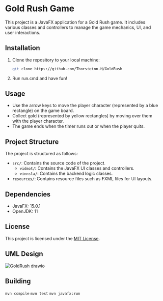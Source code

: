 # Gold Rush Game

This project is a JavaFX application for a Gold Rush game. It includes various classes and controllers to manage the game mechanics, UI, and user interactions.

## Installation

1. Clone the repository to your local machine:

    ```bash
    git clone https://github.com/Thorsteinn-H/GoldRush
    ```

2. Run run.cmd and have fun!



## Usage

- Use the arrow keys to move the player character (represented by a blue rectangle) on the game board.
- Collect gold (represented by yellow rectangles) by moving over them with the player character.
- The game ends when the timer runs out or when the player quits.

## Project Structure

The project is structured as follows:

- `src/`: Contains the source code of the project.
  - `vidmot/`: Contains the JavaFX UI classes and controllers.
  - `vinnsla/`: Contains the backend logic classes.
- `resources/`: Contains resource files such as FXML files for UI layouts.

## Dependencies

- JavaFX: 15.0.1
- OpenJDK: 11

## License

This project is licensed under the [MIT License](LICENSE).


## UML Design

![GoldRush drawio](https://github.com/Thorsteinn-H/GoldRush/assets/124603083/16619a5c-c1ff-49fa-bd47-746b44657971)

## Building

`mvn compile`
`mvn test`
`mvn javafx:run`
